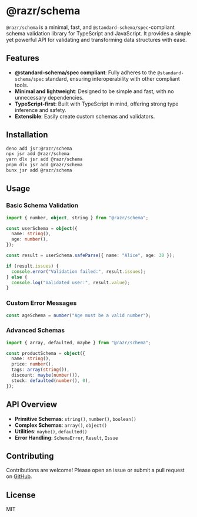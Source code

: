 # @razr/schema

`@razr/schema` is a minimal, fast, and `@standard-schema/spec`-compliant schema
validation library for TypeScript and JavaScript. It provides a simple yet
powerful API for validating and transforming data structures with ease.

## Features

- **@standard-schema/spec compliant**: Fully adheres to the
  `@standard-schema/spec` standard, ensuring interoperability with other
  compliant tools.
- **Minimal and lightweight**: Designed to be simple and fast, with no
  unnecessary dependencies.
- **TypeScript-first**: Built with TypeScript in mind, offering strong type
  inference and safety.
- **Extensible**: Easily create custom schemas and validators.

## Installation

```bash
deno add jsr:@razr/schema
npx jsr add @razr/schema
yarn dlx jsr add @razr/schema
pnpm dlx jsr add @razr/schema
bunx jsr add @razr/schema
```

## Usage

### Basic Schema Validation

```typescript
import { number, object, string } from "@razr/schema";

const userSchema = object({
  name: string(),
  age: number(),
});

const result = userSchema.safeParse({ name: "Alice", age: 30 });

if (result.issues) {
  console.error("Validation failed:", result.issues);
} else {
  console.log("Validated user:", result.value);
}
```

### Custom Error Messages

```typescript
const ageSchema = number("Age must be a valid number");
```

### Advanced Schemas

```typescript
import { array, defaulted, maybe } from "@razr/schema";

const productSchema = object({
  name: string(),
  price: number(),
  tags: array(string()),
  discount: maybe(number()),
  stock: defaulted(number(), 0),
});
```

## API Overview

- **Primitive Schemas**: `string()`, `number()`, `boolean()`
- **Complex Schemas**: `array()`, `object()`
- **Utilities**: `maybe()`, `defaulted()`
- **Error Handling**: `SchemaError`, `Result`, `Issue`

## Contributing

Contributions are welcome! Please open an issue or submit a pull request on
[GitHub](https://github.com/brielov/razr).

## License

MIT

